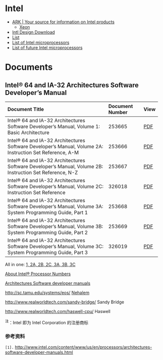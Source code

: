 # Intel #
  * [ARK | Your source for information on Intel products](http://ark.intel.com/)
    * [Xeon](http://en.wikipedia.org/wiki/Xeon)
  * [Intl Design Download](ftp://download.intel.com/design/)
  * [List](http://en.wikipedia.org/wiki/List_of_Intel_Xeon_microprocessors)
  * [List of Intel microprocessors](http://en.wikipedia.org/wiki/List_of_Intel_microprocessors)
  * [List of future Intel microprocessors](http://en.wikipedia.org/wiki/List_of_future_Intel_microprocessors)

# Documents #
## Intel® 64 and IA-32 Architectures Software Developer’s Manual ##
| **Document Title** | **Document Number** | **View** |
|:-------------------|:--------------------|:---------|
| Intel® 64 and IA-32 Architectures Software Developer’s Manual, Volume 1: Basic Architecture | 253665 | [PDF](https://hatter-source-code.googlecode.com/svn/trunk/attachments/pdfs/intelasdm/1.pdf) |
| Intel® 64 and IA-32 Architectures Software Developer’s Manual, Volume 2A: Instruction Set Reference, A-M | 253666 | [PDF](https://hatter-source-code.googlecode.com/svn/trunk/attachments/pdfs/intelasdm/2A.pdf) |
| Intel® 64 and IA-32 Architectures Software Developer’s Manual, Volume 2B: Instruction Set Reference, N-Z | 253667 | [PDF](https://hatter-source-code.googlecode.com/svn/trunk/attachments/pdfs/intelasdm/2B.pdf) |
| Intel® 64 and IA-32 Architectures Software Developer’s Manual, Volume 2C: Instruction Set Reference | 326018 | [PDF](https://hatter-source-code.googlecode.com/svn/trunk/attachments/pdfs/intelasdm/2C.pdf) |
| Intel® 64 and IA-32 Architectures Software Developer’s Manual, Volume 3A: System Programming Guide, Part 1 | 253668 | [PDF](https://hatter-source-code.googlecode.com/svn/trunk/attachments/pdfs/intelasdm/3A.pdf) |
| Intel® 64 and IA-32 Architectures Software Developer’s Manual, Volume 3B: System Programming Guide, Part 2 | 253669 | [PDF](https://hatter-source-code.googlecode.com/svn/trunk/attachments/pdfs/intelasdm/3B.pdf) |
| Intel® 64 and IA-32 Architectures Software Developer’s Manual, Volume 3C: System Programming Guide, Part 3 | 326019 | [PDF](https://hatter-source-code.googlecode.com/svn/trunk/attachments/pdfs/intelasdm/3C.pdf) |

All in one: [1, 2A, 2B, 2C, 3A, 3B, 3C](https://hatter-source-code.googlecode.com/svn/trunk/attachments/pdfs/intelasdm/1,%202A,%202B,%202C,%203A,%203B%20and%203C.pdf)


[About Intel® Processor Numbers](http://www.intel.com/content/www/us/en/processors/processor-numbers.html)

[Architectures Software developer manuals](http://www.intel.com/content/www/us/en/processors/architectures-software-developer-manuals.html)

http://sc.tamu.edu/systems/eos/  [Nehalem](http://hatter-source-code.googlecode.com/svn/trunk/attachments/wiki/cpu/intel/nehalem.pdf)

http://www.realworldtech.com/sandy-bridge/ Sandy Bridge

http://www.realworldtech.com/haswell-cpu/ Haswell

<sup>注</sup>：Intel 即为 Intel Corporation 的注册商标


### 参考资料 ###
`[1].` http://www.intel.com/content/www/us/en/processors/architectures-software-developer-manuals.html<br>